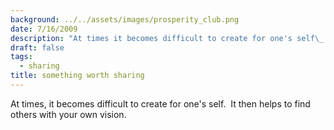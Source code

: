 ```yaml
---
background: ../../assets/images/prosperity_club.png
date: 7/16/2009
description: "At times it becomes difficult to create for one's self\_ It then helps to find others with your own v..."
draft: false
tags:
  - sharing
title: something worth sharing
---
```


At times, it becomes difficult to create for one's self.  It then helps to find others with your own vision.
